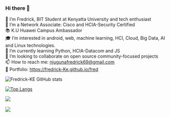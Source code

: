 ### Hi there 👋
💬 I’m Fredrick, BIT Student at Kenyatta University and tech enthusiast<br> 
🔭 I’m a Network Associate: Cisco and HCIA-Security Certified<br>
📚 K.U Huawei  Campus Ambassador<br>
🎓 I’m interested in android, web, machine learning, HCI, Cloud, Big Data, AI and Linux technologies.<br>
🌱 I’m currently learning Python, HCIA-Datacom and JS<br>
🦒 I’m looking to collaborate on open source community-focused projects<br>
📫 How to reach me: njugunafredrick69@gmail.com<br>
👀 Portfolio: https://fredrick-Ke.github.io/fred




![Fredrick-KE GitHub stats](https://github-readme-stats.vercel.app/api?username=Fredrick-KE&theme=default&show_icons=true)




[![Top Langs](https://github-readme-stats.vercel.app/api/top-langs/?username=Fredrick-KE&theme=omni&layout=compact)](https://github.com/Fredrick-KE/github-readme-stats)

<a href="https://github.com/anuraghazra/github-readme-stats">
  <img align="center" src="https://github-readme-stats.vercel.app/api/pin/?username=anuraghazra&theme=gruvbox_light&repo=github-readme-stats" />
</a><br>
<a href="https://github.com/anuraghazra/Convoychat"><br>
  <img align="center" src="https://github-readme-stats.vercel.app/api/pin/?username=anuraghazra&theme=highcontrast&repo=Convoychat" />
</a><br><br>



